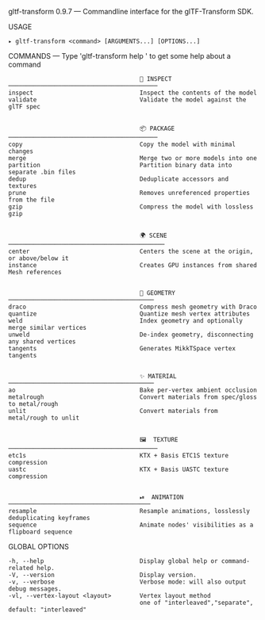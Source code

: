 
  gltf-transform 0.9.7 — Commandline interface for the glTF-Transform SDK.

  USAGE 
  
    ▸ gltf-transform <command> [ARGUMENTS...] [OPTIONS...]


  COMMANDS — Type 'gltf-transform help <command>' to get some help about a command

                                                                                                
                                                                                                
                                         🔎 INSPECT ──────────────────────────────────────────  
    inspect                              Inspect the contents of the model                      
    validate                             Validate the model against the glTF spec               
                                                                                                
                                                                                                
                                         📦 PACKAGE ──────────────────────────────────────────  
    copy                                 Copy the model with minimal changes                    
    merge                                Merge two or more models into one                      
    partition                            Partition binary data into separate .bin files         
    dedup                                Deduplicate accessors and textures                     
    prune                                Removes unreferenced properties from the file          
    gzip                                 Compress the model with lossless gzip                  
                                                                                                
                                                                                                
                                         🌍 SCENE ────────────────────────────────────────────  
    center                               Centers the scene at the origin, or above/below it     
    instance                             Creates GPU instances from shared Mesh references      
                                                                                                
                                                                                                
                                         🕋 GEOMETRY ─────────────────────────────────────────  
    draco                                Compress mesh geometry with Draco                      
    quantize                             Quantize mesh vertex attributes                        
    weld                                 Index geometry and optionally merge similar vertices   
    unweld                               De-index geometry, disconnecting any shared vertices   
    tangents                             Generates MikkTSpace vertex tangents                   
                                                                                                
                                                                                                
                                         ✨ MATERIAL ─────────────────────────────────────────  
    ao                                   Bake per-vertex ambient occlusion                      
    metalrough                           Convert materials from spec/gloss to metal/rough       
    unlit                                Convert materials from metal/rough to unlit            
                                                                                                
                                                                                                
                                         🖼  TEXTURE ──────────────────────────────────────────  
    etc1s                                KTX + Basis ETC1S texture compression                  
    uastc                                KTX + Basis UASTC texture compression                  
                                                                                                
                                                                                                
                                         ⏯  ANIMATION ────────────────────────────────────────  
    resample                             Resample animations, losslessly deduplicating keyframes
    sequence                             Animate nodes' visibilities as a flipboard sequence    

  GLOBAL OPTIONS

    -h, --help                           Display global help or command-related help.           
    -V, --version                        Display version.                                       
    -v, --verbose                        Verbose mode: will also output debug messages.         
    -vl, --vertex-layout <layout>        Vertex layout method                                   
                                         one of "interleaved","separate", default: "interleaved"

